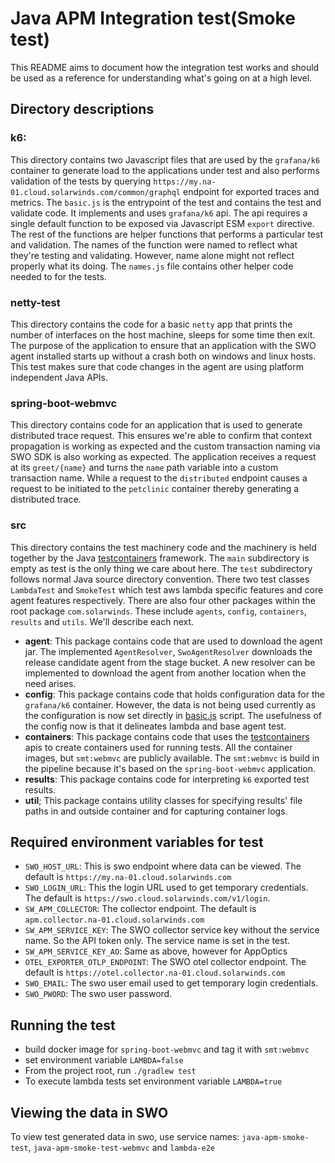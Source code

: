 # Java APM Integration test(Smoke test)
This README aims to document how the integration test works and should be used as a reference for understanding what's going on at a high level.

## Directory descriptions
### k6: 

This directory contains two Javascript files that are used by the `grafana/k6` container to generate load to the applications under test and also performs validation of the tests by querying `https://my.na-01.cloud.solarwinds.com/common/graphql` endpoint for exported traces and metrics. The `basic.js` is the entrypoint of the test and contains the test and validate code. It implements and uses `grafana/k6` api. The api requires a single default function to be exposed via Javascript ESM `export` directive. The rest of the functions are helper functions that performs a particular test and validation. The names of the function were named to reflect what they're testing and validating. However, name alone might not reflect properly what its doing. The `names.js` file contains other helper code needed to for the tests.

### netty-test

This directory contains the code for a basic `netty` app that prints the number of interfaces on the host machine, sleeps for some time then exit. The purpose of the application to ensure that an application with the SWO agent installed starts up without a crash both on windows and linux hosts. This test makes sure that code changes in the agent are using platform independent Java APIs.

### spring-boot-webmvc

This directory contains code for an application that is used to generate distributed trace request. This ensures we're able to confirm that context propagation is working as expected and the custom transaction naming via SWO SDK is also working as expected. The application receives a request at its `greet/{name}` and turns the `name` path variable into a custom transaction name. While a request to the `distributed` endpoint causes a request to be initiated to the `petclinic` container thereby generating a distributed trace.

### src

This directory contains the test machinery code and the machinery is held together by the Java [testcontainers](https://testcontainers.com/) framework. The `main` subdirectory is empty as test is the only thing we care about here. The `test` subdirectory follows normal Java source directory convention. There two test classes `LambdaTest` and `SmokeTest` which test aws lambda specific features and core agent features respectively. There are also four other packages within the root package `com.solarwinds`. These include `agents`, `config`, `containers`, `results` and `utils`. We'll describe each next.

- **agent**: This package contains code that are used to download the agent jar. The implemented `AgentResolver`, `SwoAgentResolver` downloads the release candidate agent from the stage bucket. A new resolver can be implemented to download the agent from another location when the need arises.
- **config**: This package contains code that holds configuration data for the `grafana/k6` container. However, the data is not being used currently as the configuration is now set directly in [basic.js](k6/basic.js) script. The usefulness of the config now is that it delineates lambda and base agent test.
- **containers**: This package contains code that uses the [testcontainers](https://testcontainers.com/) apis to create containers used for running tests. All the container images, but `smt:webmvc` are publicly available. The `smt:webmvc` is build in the pipeline because it's based on the `spring-boot-webmvc` application.
- **results**: This package contains code for interpreting `k6` exported test results.
- **util**; This package contains utility classes for specifying results' file paths in and outside container and for capturing container logs.

## Required environment variables for test
- `SWO_HOST_URL`: This is swo endpoint where data can be viewed. The default is `https://my.na-01.cloud.solarwinds.com`
- `SWO_LOGIN_URL`: This the login URL used to get temporary credentials. The default is `https://swo.cloud.solarwinds.com/v1/login`.
- `SW_APM_COLLECTOR`: The collector endpoint. The default is `apm.collector.na-01.cloud.solarwinds.com`
- `SW_APM_SERVICE_KEY`: The SWO collector service key without the service name. So the API token only. The service name is set in the test.
- `SW_APM_SERVICE_KEY_AO`: Same as above, however for AppOptics
- `OTEL_EXPORTER_OTLP_ENDPOINT`: The SWO otel collector endpoint. The default is `https://otel.collector.na-01.cloud.solarwinds.com`
- `SWO_EMAIL`: The swo user email used to get temporary login credentials.
- `SWO_PWORD`: The swo user password.

## Running the test
- build docker image for `spring-boot-webmvc` and tag it with `smt:webmvc`
- set environment variable `LAMBDA=false`
- From the project root, run `./gradlew test`
- To execute lambda tests set environment variable `LAMBDA=true`

## Viewing the data in SWO
To view test generated data in swo, use service names: `java-apm-smoke-test`, `java-apm-smoke-test-webmvc` and `lambda-e2e`



